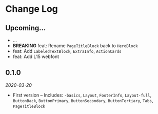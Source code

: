 # Change Log

## Upcoming...

- ... <!-- Add new lines here. -->
- **BREAKING** feat: Rename `PageTitleBlock` back to `HeroBlock`
- feat: Add `LabeledTextBlock`, `ExtraInfo`, `ActionCards`
- feat: Add L15 webfont

## 0.1.0

_2020-03-20_

- First version – Includes: `-basics`, `Layout`, `FooterInfo`, `Layout-full`,
  `ButtonBack`, `ButtonPrimary`, `ButtonSecondary`, `ButtonTertiary`, `Tabs`,
  `PageTitleBlock`

